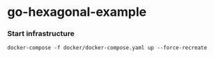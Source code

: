 # go-hexagonal-example


### Start infrastructure
    docker-compose -f docker/docker-compose.yaml up --force-recreate